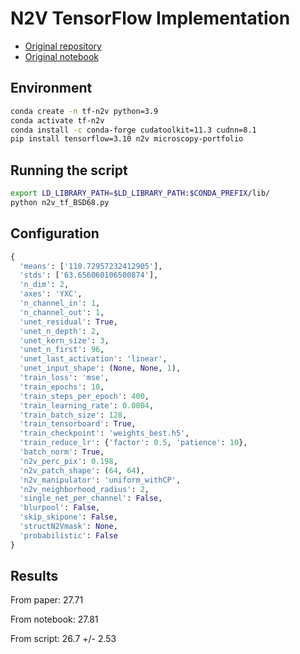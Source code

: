 # N2V TensorFlow Implementation

- [Original repository](https://github.com/juglab/n2v)
- [Original notebook](https://github.com/juglab/n2v/blob/main/examples/2D/denoising2D_BSD68/BSD68_reproducibility.ipynb)


## Environment

```bash
conda create -n tf-n2v python=3.9
conda activate tf-n2v
conda install -c conda-forge cudatoolkit=11.3 cudnn=8.1
pip install tensorflow=3.10 n2v microscopy-portfolio
```

## Running the script

```bash
export LD_LIBRARY_PATH=$LD_LIBRARY_PATH:$CONDA_PREFIX/lib/
python n2v_tf_BSD68.py
```

## Configuration

```python
{
  'means': ['110.72957232412905'],
  'stds': ['63.656060106500874'],
  'n_dim': 2,
  'axes': 'YXC',
  'n_channel_in': 1,
  'n_channel_out': 1,
  'unet_residual': True,
  'unet_n_depth': 2,
  'unet_kern_size': 3,
  'unet_n_first': 96,
  'unet_last_activation': 'linear',
  'unet_input_shape': (None, None, 1),
  'train_loss': 'mse',
  'train_epochs': 10,
  'train_steps_per_epoch': 400,
  'train_learning_rate': 0.0004,
  'train_batch_size': 128,
  'train_tensorboard': True,
  'train_checkpoint': 'weights_best.h5',
  'train_reduce_lr': {'factor': 0.5, 'patience': 10},
  'batch_norm': True,
  'n2v_perc_pix': 0.198,
  'n2v_patch_shape': (64, 64),
  'n2v_manipulator': 'uniform_withCP',
  'n2v_neighborhood_radius': 2,
  'single_net_per_channel': False,
  'blurpool': False,
  'skip_skipone': False,
  'structN2Vmask': None,
  'probabilistic': False
}
```

## Results

From paper:
27.71

From notebook:
27.81

From script:
26.7 +/- 2.53

